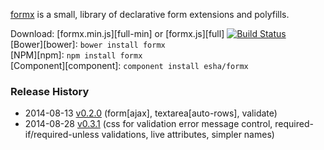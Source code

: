 [formx][home] is a small, library of declarative form extensions and polyfills.

[home]: http://esha.github.io/formx

Download: [formx.min.js][full-min] or [formx.js][full] [![Build Status](https://travis-ci.org/esha/formx.png?branch=master)](https://travis-ci.org/esha/formx)  
[Bower][bower]: `bower install formx`  
[NPM][npm]: `npm install formx`   
[Component][component]: `component install esha/formx`  

### Release History
* 2014-08-13 [v0.2.0][] (form[ajax], textarea[auto-rows], validate)
* 2014-08-28 [v0.3.1][] (css for validation error message control, required-if/required-unless validations, live attributes, simpler names)

[v0.2.0]: https://github.com/esha/formx/tree/0.2.0
[v0.3.1]: https://github.com/esha/formx/tree/0.3.1
